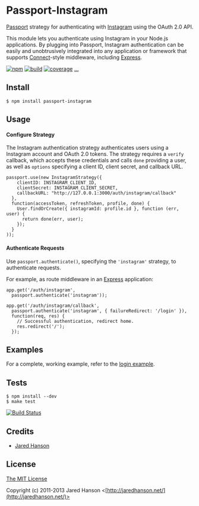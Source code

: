 # Passport-Instagram

[Passport](https://github.com/jaredhanson/passport) strategy for authenticating
with [Instagram](http://instagr.am/) using the OAuth 2.0 API.

This module lets you authenticate using Instagram in your Node.js applications.
By plugging into Passport, Instagram authentication can be easily and
unobtrusively integrated into any application or framework that supports
[Connect](http://www.senchalabs.org/connect/)-style middleware, including
[Express](http://expressjs.com/).

[![npm](https://img.shields.io/npm/v/passport-instagram.svg)](https://www.npmjs.com/package/passport-instagram)
[![build](https://img.shields.io/travis/jaredhanson/passport-instagram.svg)](https://travis-ci.org/jaredhanson/passport-instagram)
[![coverage](https://img.shields.io/coveralls/jaredhanson/passport-instagram.svg)](https://coveralls.io/github/jaredhanson/passport-instagram)
[...](https://github.com/jaredhanson/passport-instagram/wiki/Status)

## Install

    $ npm install passport-instagram

## Usage

#### Configure Strategy

The Instagram authentication strategy authenticates users using a Instagram
account and OAuth 2.0 tokens.  The strategy requires a `verify` callback, which
accepts these credentials and calls `done` providing a user, as well as
`options` specifying a client ID, client secret, and callback URL.

    passport.use(new InstagramStrategy({
        clientID: INSTAGRAM_CLIENT_ID,
        clientSecret: INSTAGRAM_CLIENT_SECRET,
        callbackURL: "http://127.0.0.1:3000/auth/instagram/callback"
      },
      function(accessToken, refreshToken, profile, done) {
        User.findOrCreate({ instagramId: profile.id }, function (err, user) {
          return done(err, user);
        });
      }
    ));

#### Authenticate Requests

Use `passport.authenticate()`, specifying the `'instagram'` strategy, to
authenticate requests.

For example, as route middleware in an [Express](http://expressjs.com/)
application:

    app.get('/auth/instagram',
      passport.authenticate('instagram'));

    app.get('/auth/instagram/callback', 
      passport.authenticate('instagram', { failureRedirect: '/login' }),
      function(req, res) {
        // Successful authentication, redirect home.
        res.redirect('/');
      });

## Examples

For a complete, working example, refer to the [login example](https://github.com/jaredhanson/passport-instagram/tree/master/examples/login).

## Tests

    $ npm install --dev
    $ make test

[![Build Status](https://secure.travis-ci.org/jaredhanson/passport-instagram.png)](http://travis-ci.org/jaredhanson/passport-instagram)

## Credits

  - [Jared Hanson](http://github.com/jaredhanson)

## License

[The MIT License](http://opensource.org/licenses/MIT)

Copyright (c) 2011-2013 Jared Hanson <[http://jaredhanson.net/](http://jaredhanson.net/)>


